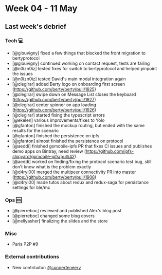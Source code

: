 # Week 04 - 11 May

## Last week's debrief

### Tech :computer:

* [@glouvigny] fixed a few things that blocked the front migration to bertyprotocol
* [@glouvigny] continued working on contact request, tests are failing
* [@n0izn0iz] tested fixes for switch to bertyprotocol and helped pinpoint the issues
* [@n0izn0iz] tested David's main modal integration again
* [@clegirar] added Berty logo on onboarding first screen (https://github.com/berty/berty/pull/1925) 
* [@clegirar] swipe down on Message List closes the keyboard (https://github.com/berty/berty/pull/1927)
* [@clegirar] center spinner on app loading (https://github.com/berty/berty/pull/1926)
* [@clegirar] started fixing the typescript errors
* [@ekelen] various improvements/fixes to Yolo
* [@gfanton] finished the mockup routing, but ended with the same results for the scenario
* [@gfanton] finished the persistence on ipfs
* [@gfanton] almost finished the persistence on protocol
* [@aeddi] finished gomobile-ipfs PR that fixes CI issues and publishes demo apps on Bintray, need review (https://github.com/ipfs-shipyard/gomobile-ipfs/pull/42)
* [@aeddi] worked on finding/fixing the protocol scenario test bug, still don't know what is the problem exactly
* [@d4ryl00] merged the multipeer connectivity PR into master (https://github.com/berty/berty/pull/1908)
* [@d4ryl00] made tutos about redux and redux-saga for persistance settings for ble/mc

### Ops :cool:

* [@pierreboc] reviewed and published Alex's blog post 
* [@pierreboc] changed some blog covers
* [@nellyasher] finalizing the slides and the store

### Misc

* Paris P2P #9

### External contributions

* New contributor: [@connerteneery](https://github.com/connertennery)
